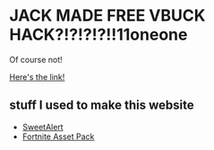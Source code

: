 # JACK MADE FREE VBUCK HACK?!?!?!?!!11oneone

Of course not!

[Here's the link!](https://vbucksforfree.tk)

## stuff I used to make this website

* [SweetAlert](https://sweetalert.js.org)
* [Fortnite Asset Pack](https://epicgames.ent.box.com/s/kj6svwa8ex38hgtsecehigxopwev26n7)
